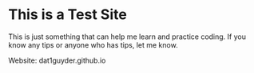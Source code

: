 # This is a Test Site
This is just something that can help me learn and practice coding. If you know any tips or anyone who has tips, let me know.

Website: dat1guyder.github.io
